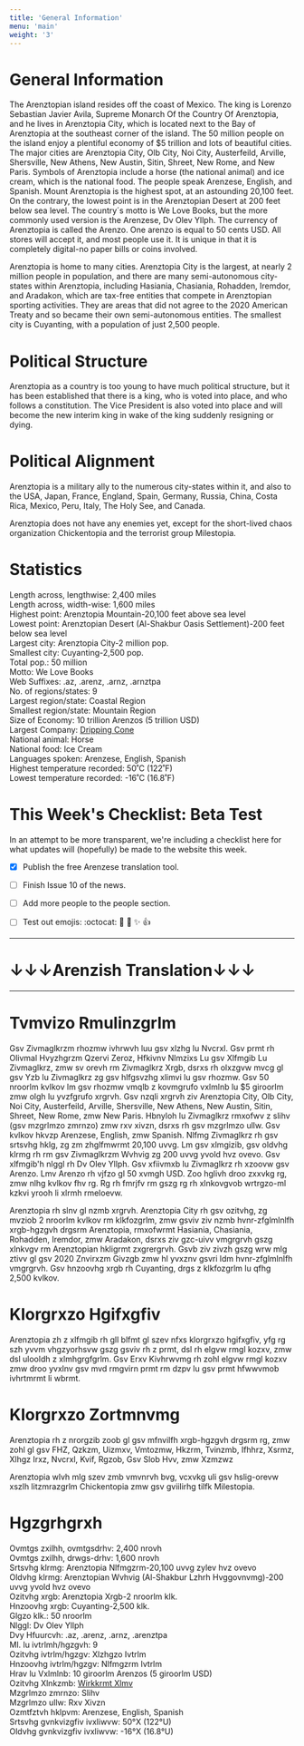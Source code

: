 ```yaml
---
title: 'General Information'
menu: 'main'
weight: '3'
---
```


# General Information
The Arenztopian island resides off the coast of Mexico. The king is Lorenzo Sebastian Javier Avila, Supreme Monarch Of the Country Of Arenztopia, and he lives in Arenztopia City, which is located next to the Bay of Arenztopia at the southeast corner of the island. The 50 million people on the island enjoy a plentiful economy of $5 trillion and lots of beautiful cities. The major cities are Arenztopia City, Olb City, Noi City, Austerfeild, Arville, Shersville, New Athens, New Austin, Sitin, Shreet, New Rome, and New Paris. Symbols of Arenztopia include a horse (the national animal) and ice cream, which is the national food. The people speak Arenzese, English, and Spanish. Mount Arenztopia is the highest spot, at an astounding 20,100 feet. On the contrary, the lowest point is in the Arenztopian Desert at 200 feet below sea level. The country´s motto is We Love Books, but the more commonly used version is the Arenzese, Dv Olev Yllph. The currency of Arenztopia is called the Arenzo. One arenzo is equal to 50 cents USD. All stores will accept it, and most people use it. It is unique in that it is completely digital-no paper bills or coins involved.
 
 
Arenztopia is home to many cities. Arenztopia City is the largest, at nearly 2 million people in population, and there are many semi-autonomous city-states within Arenztopia, including Hasiania, Chasiania, Rohadden, Iremdor, and Aradakon, which are tax-free entities that compete in Arenztopian sporting activities. They are areas that did not agree to the 2020 American Treaty and so became their own semi-autonomous entities. The smallest city is Cuyanting, with a population of just 2,500 people.  

# Political Structure
Arenztopia as a country is too young to have much political structure, but it has been established that there is a king, who is voted into place, and who follows a constitution. The Vice President is also voted into place and will become the new interim king in wake of the king suddenly resigning or dying.

# Political Alignment
Arenztopia is a military ally to the numerous city-states within it, and also to the USA, Japan, France, England, Spain, Germany, Russia, China, Costa Rica, Mexico, Peru, Italy, The Holy See, and Canada.

Arenztopia does not have any enemies yet, except for the short-lived chaos organization Chickentopia and the terrorist group Milestopia.

# Statistics
Length across, lengthwise: 2,400 miles   
Length across, width-wise: 1,600 miles   
Highest point: Arenztopia Mountain-20,100 feet above sea level   
Lowest point: Arenztopian Desert (Al-Shakbur Oasis Settlement)-200 feet below sea level   
Largest city: Arenztopia City-2 million pop.   
Smallest city: Cuyanting-2,500 pop.   
Total pop.: 50 million   
Motto: We Love Books    
Web Suffixes: .az, .arenz, .arnz, .arnztpa    
No. of regions/states: 9   
Largest region/state: Coastal Region   
Smallest region/state: Mountain Region   
Size of Economy: 10 trillion Arenzos (5 trillion USD)    
Largest Company: [Dripping Cone](https://sites.google.com/view/drippingcone-com/home)    
National animal: Horse    
National food: Ice Cream    
Languages spoken: Arenzese, English, Spanish   
Highest temperature recorded: 50˚C (122˚F)   
Lowest temperature recorded: -16˚C (16.8˚F)    

# This Week's Checklist: Beta Test

In an attempt to be more transparent, we're including a checklist here for what updates will (hopefully) be made to the website this week.

- [x] Publish the free Arenzese translation tool.
- [ ] Finish Issue 10 of the news.
- [ ] Add more people to the people section.
- [ ] Test out emojis: :octocat: :rocket: :tada: :sparkles: :+1:



-----
# ↓↓↓Arenzish Translation↓↓↓
-----

# Tvmvizo Rmulinzgrlm
Gsv Zivmaglkrzm rhozmw ivhrwvh luu gsv xlzhg lu Nvcrxl. Gsv prmt rh Olivmal Hvyzhgrzm Qzervi Zeroz, Hfkivnv Nlmzixs Lu gsv Xlfmgib Lu Zivmaglkrz, zmw sv orevh rm Zivmaglkrz Xrgb, dsrxs rh olxzgvw mvcg gl gsv Yzb lu Zivmaglkrz zg gsv hlfgsvzhg xlimvi lu gsv rhozmw. Gsv 50 nroorlm kvlkov lm gsv rhozmw vmqlb z kovmgrufo vxlmlnb lu $5 giroorlm zmw olgh lu yvzfgrufo xrgrvh. Gsv nzqli xrgrvh ziv Arenztopia City, Olb City, Noi City, Austerfeild, Arville, Shersville, New Athens, New Austin, Sitin, Shreet, New Rome, zmw New Paris. Hbnyloh lu Zivmaglkrz rmxofwv z slihv (gsv mzgrlmzo zmrnzo) zmw rxv xivzn, dsrxs rh gsv mzgrlmzo ullw. Gsv kvlkov hkvzp Arenzese, English, zmw Spanish. Nlfmg Zivmaglkrz rh gsv srtsvhg hklg, zg zm zhglfmwrmt 20,100 uvvg. Lm gsv xlmgizib, gsv oldvhg klrmg rh rm gsv Zivmaglkrzm Wvhvig zg 200 uvvg yvold hvz ovevo. Gsv xlfmgib'h nlggl rh Dv Olev Yllph. Gsv xfiivmxb lu Zivmaglkrz rh xzoovw gsv Arenzo. Lmv Arenzo rh vjfzo gl 50 xvmgh USD. Zoo hglivh droo zxxvkg rg, zmw nlhg kvlkov fhv rg. Rg rh fmrjfv rm gszg rg rh xlnkovgvob wrtrgzo-ml kzkvi yrooh li xlrmh rmeloevw.

Arenztopia rh slnv gl nzmb xrgrvh. Arenztopia City rh gsv ozitvhg, zg mvziob 2 nroorlm kvlkov rm klkfozgrlm, zmw gsviv ziv nzmb hvnr-zfglmlnlfh xrgb-hgzgvh drgsrm Arenztopia, rmxofwrmt Hasiania, Chasiania, Rohadden, Iremdor, zmw Aradakon, dsrxs ziv gzc-uivv vmgrgrvh gszg xlnkvgv rm Arenztopian hkligrmt zxgrergrvh. Gsvb ziv zivzh gszg wrw mlg ztivv gl gsv 2020 Znvirxzm Givzgb zmw hl yvxznv gsvri ldm hvnr-zfglmlnlfh vmgrgrvh. Gsv hnzoovhg xrgb rh Cuyanting, drgs z klkfozgrlm lu qfhg 2,500 kvlkov.   

# Klorgrxzo Hgifxgfiv
Arenztopia zh z xlfmgib rh gll blfmt gl szev nfxs klorgrxzo hgifxgfiv, yfg rg szh yvvm vhgzyorhsvw gszg gsviv rh z prmt, dsl rh elgvw rmgl kozxv, zmw dsl ulooldh z xlmhgrgfgrlm. Gsv Erxv Kivhrwvmg rh zohl elgvw rmgl kozxv zmw droo yvxlnv gsv mvd rmgvirn prmt rm dzpv lu gsv prmt hfwwvmob ivhrtmrmt li wbrmt.

# Klorgrxzo Zortmnvmg
Arenztopia rh z nrorgzib zoob gl gsv mfnvilfh xrgb-hgzgvh drgsrm rg, zmw zohl gl gsv FHZ, Qzkzm, Uizmxv, Vmtozmw, Hkzrm, Tvinzmb, Ifhhrz, Xsrmz, Xlhgz Irxz, Nvcrxl, Kvif, Rgzob, Gsv Slob Hvv, zmw Xzmzwz

Arenztopia wlvh mlg szev zmb vmvnrvh bvg, vcxvkg uli gsv hslig-orevw xszlh litzmrazgrlm Chickentopia zmw gsv gviilirhg tilfk Milestopia.

# Hgzgrhgrxh
Ovmtgs zxilhh, ovmtgsdrhv: 2,400 nrovh   
Ovmtgs zxilhh, drwgs-drhv: 1,600 nrovh   
Srtsvhg klrmg: Arenztopia Nlfmgzrm-20,100 uvvg zylev hvz ovevo   
Oldvhg klrmg: Arenztopian Wvhvig (Al-Shakbur Lzhrh Hvggovnvmg)-200 uvvg yvold hvz ovevo   
Ozitvhg xrgb: Arenztopia Xrgb-2 nroorlm klk.    
Hnzoovhg xrgb: Cuyanting-2,500 klk.   
Glgzo klk.: 50 nroorlm   
Nlggl: Dv Olev Yllph    
Dvy Hfuurcvh: .az, .arenz, .arnz, .arenztpa    
Ml. lu ivtrlmh/hgzgvh: 9   
Ozitvhg ivtrlm/hgzgv: Xlzhgzo Ivtrlm   
Hnzoovhg ivtrlm/hgzgv: Nlfmgzrm Ivtrlm   
Hrav lu Vxlmlnb: 10 giroorlm Arenzos (5 giroorlm USD)    
Ozitvhg Xlnkzmb: [Wirkkrmt Xlmv](https://sites.google.com/view/drippingcone-com/home)    
Mzgrlmzo zmrnzo: Slihv    
Mzgrlmzo ullw: Rxv Xivzn    
Ozmtfztvh hklpvm: Arenzese, English, Spanish   
Srtsvhg gvnkvizgfiv ivxliwvw: 50°X (122°U)   
Oldvhg gvnkvizgfiv ivxliwvw: -16°X (16.8°U)
